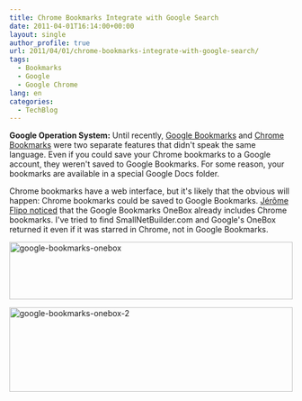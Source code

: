 ```yaml
---
title: Chrome Bookmarks Integrate with Google Search
date: 2011-04-01T16:14:00+00:00
layout: single
author_profile: true
url: 2011/04/01/chrome-bookmarks-integrate-with-google-search/
tags:
  - Bookmarks
  - Google
  - Google Chrome
lang: en
categories: 
  - TechBlog
---
```

**Google Operation System:** Until recently, [Google Bookmarks](https://www.google.com/bookmarks/) and [Chrome Bookmarks](http://www.google.com/support/chrome/bin/topic.py?topic=14680) were two separate features that didn't speak the same language. Even if you could save your Chrome bookmarks to a Google account, they weren't saved to Google Bookmarks. For some reason, your bookmarks are available in a special Google Docs folder.

Chrome bookmarks have a web interface, but it's likely that the obvious will happen: Chrome bookmarks could be saved to Google Bookmarks. [Jérôme Flipo noticed](http://blogoscoped.com/forum/178276.html) that the Google Bookmarks OneBox already includes Chrome bookmarks. I've tried to find SmallNetBuilder.com and Google's OneBox returned it even if it was starred in Chrome, not in Google Bookmarks.

[<img title="google-bookmarks-onebox" border="0" alt="google-bookmarks-onebox" src="http://lh4.ggpht.com/_vaUVXcmC3OI/TZXyKz6jTMI/AAAAAAAADzM/ZSDGJSJ8JMw/google-bookmarks-onebox_thumb%5B1%5D.png?imgmax=800" width="504" height="102" />](http://lh6.ggpht.com/_vaUVXcmC3OI/TZXyFwMdSvI/AAAAAAAADzI/3j2oplD-7jI/s1600-h/google-bookmarks-onebox%5B3%5D.png)

[<img title="google-bookmarks-onebox-2" border="0" alt="google-bookmarks-onebox-2" src="http://lh5.ggpht.com/_vaUVXcmC3OI/TZXyU29ICgI/AAAAAAAADzU/7wXsv0Oj6EI/google-bookmarks-onebox-2_thumb%5B1%5D.png?imgmax=800" width="504" height="150" />](http://lh3.ggpht.com/_vaUVXcmC3OI/TZXyQb046II/AAAAAAAADzQ/mWA8i5Qnq3E/s1600-h/google-bookmarks-onebox-2%5B3%5D.png)